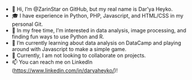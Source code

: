 - 👋 Hi, I’m @ZarinStar on GitHub, but my real name is Dar'ya Heyko.
- 🎓 I have experience in Python, PHP, Javascript, and HTML/CSS in my personal Git.
- 👀 In my free time, I’m interested in data analysis, image processing, and finding fun ways to use Python and R.
- 🌱 I’m currently learning about data analysis on DataCamp and playing around with Javascript to make a simple game.
- 💞️ Currently, I am not looking to collaborate on projects.
- 📫 You can reach me on LinkedIn (https://www.linkedin.com/in/daryaheyko/)!

<!---
ZarinStar/ZarinStar is a ✨ special ✨ repository because its `README.md` (this file) appears on your GitHub profile.
You can click the Preview link to take a look at your changes.
--->

